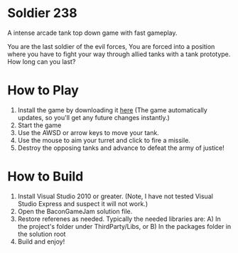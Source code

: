 # Soldier 238
A intense arcade tank top down game with fast gameplay.
 
You are the last soldier of the evil forces, You are forced into a position where you have to fight your way through allied tanks with a tank prototype. How long can you last?


# How to Play

  1. Install the game by downloading it [here](http://spottedzebra.blob.core.windows.net/bacongamejam/setup.exe) (The game automatically updates, so you'll get any future changes instantly.)
  2. Start the game
  3. Use the AWSD or arrow keys to move your tank.
  4. Use the mouse to aim your turret and click to fire a missile.
  5. Destroy the opposing tanks and advance to defeat the army of justice!

# How to Build

  1. Install Visual Studio 2010 or greater. (Note, I have not tested Visual Studio Express and suspect it will not work.)
  2. Open the BaconGameJam solution file.
  3. Restore referenes as needed. Typically the needed libraries are:
    A) In the project's folder under ThirdParty/Libs, or
    B) In the packages folder in the solution root
  4. Build and enjoy!

